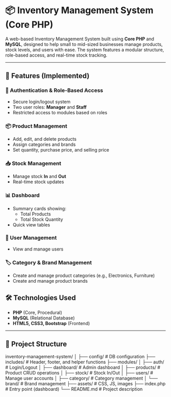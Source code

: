 # 📦 Inventory Management System (Core PHP)

A web-based Inventory Management System built using **Core PHP** and **MySQL**, designed to help small to mid-sized businesses manage products, stock levels, and users with ease. The system features a modular structure, role-based access, and real-time stock tracking.

---

## 🚀 Features (Implemented)

### 🔐 Authentication & Role-Based Access
- Secure login/logout system
- Two user roles: **Manager** and **Staff**
- Restricted access to modules based on roles

### 📦 Product Management
- Add, edit, and delete products
- Assign categories and brands
- Set quantity, purchase price, and selling price

### 📥 Stock Management
- Manage stock **In** and **Out**
- Real-time stock updates

### 📊 Dashboard
- Summary cards showing:
  - Total Products
  - Total Stock Quantity
- Quick view tables

### 👥 User Management
- View and manage users

### 🏷️ Category & Brand Management
- Create and manage product categories (e.g., Electronics, Furniture)
- Create and manage product brands

## 🛠️ Technologies Used
- **PHP** (Core, Procedural)
- **MySQL** (Relational Database)
- **HTML5, CSS3, Bootstrap** (Frontend)
  

---

## 🧩 Project Structure

inventory-management-system/
│
├── config/ # DB configuration
├── includes/ # Header, footer, and helper functions
├── modules/
│ ├── auth/ # Login/Logout
│ ├── dashboard/ # Admin dashboard
│ ├── products/ # Product CRUD operations
│ ├── stock/ # Stock In/Out
│ ├── users/ # Manage user accounts
│ ├── category/ # Category management
│ └── brand/ # Brand management
├── assets/ # CSS, JS, images
├── index.php # Entry point (dashboard)
└── README.md # Project description

